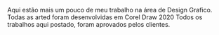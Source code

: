 Aqui estão mais um pouco de meu trabalho na área de Design Grafico.
Todas as arted foram desenvolvidas em Corel Draw 2020
Todos os trabalhos aqui postado, foram aprovados pelos clientes.
